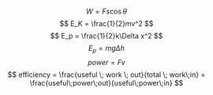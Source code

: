 $$
W = Fs\cos\theta
$$$$
E_K = \frac{1}{2}mv^2
$$
$$
E_p = \frac{1}{2}k\Delta x^2
$$
$$
E_p = mg\Delta h
$$
$$
power = Fv
$$
$$
efficiency = \frac{useful \; work \; out}{total \; work\;in} = \frac{useful\;power\;out}{useful\;power\;in}
$$

